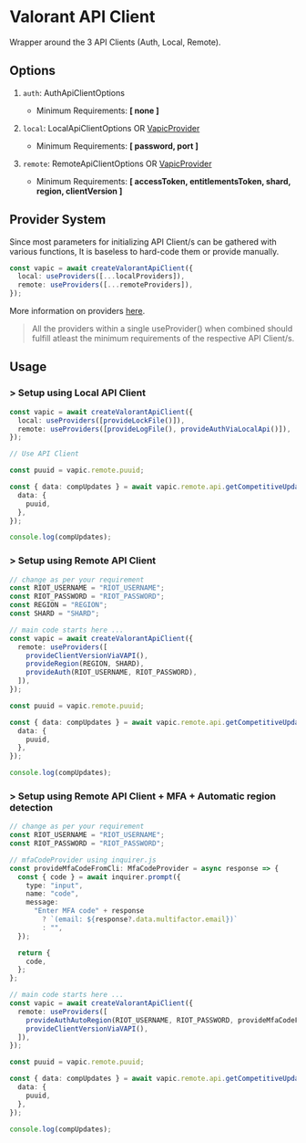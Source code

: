 # Valorant API Client

Wrapper around the 3 API Clients (Auth, Local, Remote).

## Options

1. `auth`: AuthApiClientOptions

   - Minimum Requirements: **[ none ]**

2. `local`: LocalApiClientOptions OR [VapicProvider](../docs/vapic-providers.md)

   - Minimum Requirements: **[ password, port ]**

3. `remote`: RemoteApiClientOptions OR [VapicProvider](../docs/vapic-providers.md)
   - Minimum Requirements: **[ accessToken, entitlementsToken, shard, region, clientVersion ]**

## Provider System

Since most parameters for initializing API Client/s can be gathered with various functions, It is baseless to hard-code them or provide manually.

```typescript
const vapic = await createValorantApiClient({
  local: useProviders([...localProviders]),
  remote: useProviders([...remoteProviders]),
});
```

More information on providers [here](../docs/vapic-providers.md).

> All the providers within a single useProvider() when combined should fulfill atleast the minimum requirements of the respective API Client/s.

## Usage

### > Setup using Local API Client

```typescript
const vapic = await createValorantApiClient({
  local: useProviders([provideLockFile()]),
  remote: useProviders([provideLogFile(), provideAuthViaLocalApi()]),
});

// Use API Client

const puuid = vapic.remote.puuid;

const { data: compUpdates } = await vapic.remote.api.getCompetitiveUpdates({
  data: {
    puuid,
  },
});

console.log(compUpdates);
```

### > Setup using Remote API Client

```typescript
// change as per your requirement
const RIOT_USERNAME = "RIOT_USERNAME";
const RIOT_PASSWORD = "RIOT_PASSWORD";
const REGION = "REGION";
const SHARD = "SHARD";

// main code starts here ...
const vapic = await createValorantApiClient({
  remote: useProviders([
    provideClientVersionViaVAPI(),
    provideRegion(REGION, SHARD),
    provideAuth(RIOT_USERNAME, RIOT_PASSWORD),
  ]),
});

const puuid = vapic.remote.puuid;

const { data: compUpdates } = await vapic.remote.api.getCompetitiveUpdates({
  data: {
    puuid,
  },
});

console.log(compUpdates);
```

### > Setup using Remote API Client + MFA + Automatic region detection

```typescript
// change as per your requirement
const RIOT_USERNAME = "RIOT_USERNAME";
const RIOT_PASSWORD = "RIOT_PASSWORD";

// mfaCodeProvider using inquirer.js
const provideMfaCodeFromCli: MfaCodeProvider = async response => {
  const { code } = await inquirer.prompt({
    type: "input",
    name: "code",
    message:
      "Enter MFA code" + response
        ? `(email: ${response?.data.multifactor.email})`
        : "",
  });

  return {
    code,
  };
};

// main code starts here ...
const vapic = await createValorantApiClient({
  remote: useProviders([
    provideAuthAutoRegion(RIOT_USERNAME, RIOT_PASSWORD, provideMfaCodeFromCli),
    provideClientVersionViaVAPI(),
  ]),
});

const puuid = vapic.remote.puuid;

const { data: compUpdates } = await vapic.remote.api.getCompetitiveUpdates({
  data: {
    puuid,
  },
});

console.log(compUpdates);
```
